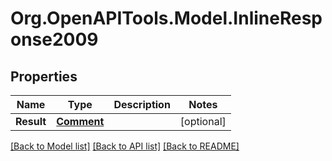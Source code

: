 # Org.OpenAPITools.Model.InlineResponse2009
## Properties

Name | Type | Description | Notes
------------ | ------------- | ------------- | -------------
**Result** | [**Comment**](Comment.md) |  | [optional] 

[[Back to Model list]](../README.md#documentation-for-models) [[Back to API list]](../README.md#documentation-for-api-endpoints) [[Back to README]](../README.md)

